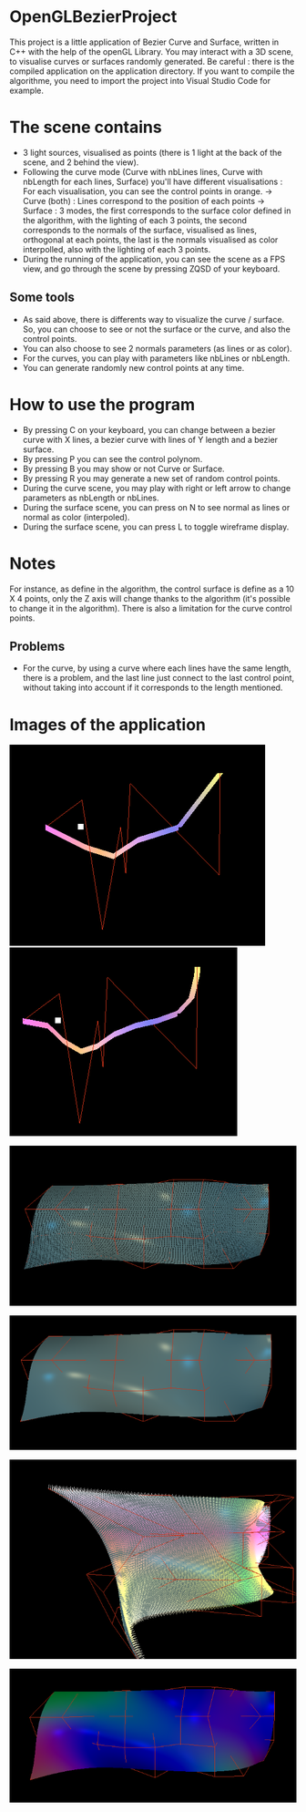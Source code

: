 # OpenGLBezierProject

This project is a little application of Bezier Curve and Surface, written in C++ with the help of the openGL Library.
You may interact with a 3D scene, to visualise curves or surfaces randomly generated.
Be careful : there is the compiled application on the application directory. If you want to compile the algorithme, you need to import the project into Visual Studio Code for example.

# The scene contains
  - 3 light sources, visualised as points (there is 1 light at the back of the scene, and 2 behind the view).
  - Following the curve mode (Curve with nbLines lines, Curve with nbLength for each lines, Surface) you'll have different visualisations :
      For each visualisation, you can see the control points in orange.
      -> Curve (both) : Lines correspond to the position of each points
      -> Surface : 3 modes, the first corresponds to the surface color defined in the algorithm, with the lighting of each 3 points,
                   the second corresponds to the normals of the surface, visualised as lines, orthogonal at each points,
                   the last is the normals visualised as color interpolled, also with the lighting of each 3 points.
  - During the running of the application, you can see the scene as a FPS view, and go through the scene by pressing ZQSD of your keyboard.
## Some tools
  - As said above, there is differents way to visualize the curve / surface. So, you can choose to see or not the surface or the curve, and also the control points.
  - You can also choose to see 2 normals parameters (as lines or as color).
  - For the curves, you can play with parameters like nbLines or nbLength.
  - You can generate randomly new control points at any time.
 

# How to use the program
- By pressing C on your keyboard, you can change between a bezier curve with X lines, a bezier curve with lines of Y length and a bezier surface.
- By pressing P you can see the control polynom.
- By pressing B you may show or not Curve or Surface.
- By pressing R you may generate a new set of random control points.
- During the curve scene, you may play with right or left arrow to change parameters as nbLength or nbLines.
- During the surface scene, you can press on N to see normal as lines or normal as color (interpoled).
- During the surface scene, you can press L to toggle wireframe display. 


# Notes 
For instance, as define in the algorithm, the control surface is define as a 10 X 4 points, only the Z axis will change thanks to the algorithm (it's possible to change it in the algorithm).
There is also a limitation for the curve control points.

## Problems
 - For the curve, by using a curve where each lines have the same length, there is a problem, and the last line just connect to the last control point, without taking into account if it corresponds to the length mentioned.


# Images of the application

![SimpleCurve](Application/SimpleCurve.PNG) ![CurveWithSameLength](Application/SimpleCurveWithSameLength.PNG)

![SurfaceWithTriangles](Application/SurfaceWithTriangles.PNG)

![SurfaceClean](Application/SurfaceClean.PNG)

![SurfaceWithNormals](Application/SurfaceWithNormals.PNG)

![SurfaceNormal](Application/SurfaceNormals.PNG)
